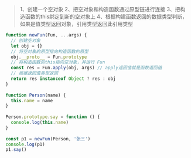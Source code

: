 >1、创建一个空对象
>2、把空对象和构造函数通过原型链进行连接
>3、把构造函数的this绑定到新的空对象上
>4、根据构建函数返回的数据类型判断，如果是值类型返回对象，引用类型返回此引用类型


```js
function newFun(Fun, ...args) {
  // 创建空对象
  let obj = {}
  // 将空对象的原型指向构造函数的原型
  obj.__proto__ = Fun.prototype
  // 将构造函数的this指向空对象，并运行 Fun
  const res = Fun.apply(obj, args) // apply返回值就是函数返回值
  // 根据返回值类型返回
  return res instanceof Object ? res : obj
}
  
function Person(name) {
  this.name = name
}
  
Person.prototype.say = function () {
  console.log(this.name)
}
  
const p1 = newFun(Person, '张三')
console.log(p1)
p1.say()
```